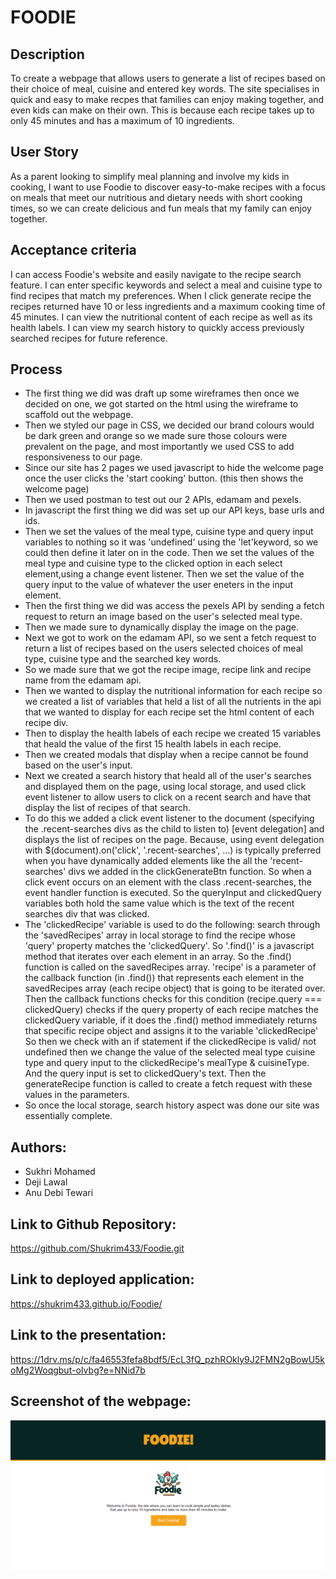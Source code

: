 # FOODIE

## Description
To create a webpage that allows users to generate a list of recipes based on their choice of meal, cuisine and entered key words. The site specialises in quick and easy to make recpes that families can enjoy making together, and even kids can make on their own. This is because each recipe takes up to only 45 minutes and has a maximum of 10 ingredients.


## User Story
As a parent looking to simplify meal planning and involve my kids in cooking, I want to use Foodie to discover easy-to-make recipes with a focus on meals that meet our nutritious and dietary needs with short cooking times, so we can create delicious and fun meals that my family can enjoy together.


## Acceptance criteria

I can access Foodie's website and easily navigate to the recipe search feature.​
I can enter specific keywords and select a meal and cuisine type to find recipes that match my preferences.​
When I click generate recipe the recipes returned have 10 or less ingredients and a maximum cooking time of 45 minutes.​
I can view the nutritional content of each recipe as well as its health labels.​
I can view my search history to quickly access previously searched recipes for future reference.

## Process

- The first thing we did was draft up some wireframes then once we decided on one, we got started on the html using the wireframe to scaffold out the webpage.
- Then we styled our page in CSS, we decided our brand colours would be dark green and orange so we made sure those colours were prevalent on the page, and most importantly we used CSS to add responsiveness to our page.
- Since our site has 2 pages we used javascript to hide the welcome page once the user clicks the 'start cooking' button. (this then shows the welcome page)
- Then we used postman to test out our 2 APIs, edamam and pexels.
- In javascript the first thing we did was set up our API keys, base urls and ids.
- Then we set the values of the meal type, cuisine type and query input variables to nothing so it was 'undefined' using the 'let'keyword, so we could then define it later on in the code. Then we set the values of the meal type and cuisine type to the clicked option in each select element,using a change event listener. Then we set the value of the query input to the value of whatever the user eneters in the input element.
- Then the first thing we did was access the pexels API by sending a fetch request to return an image based on the user's selected meal type.
- Then we made sure to dynamically display the image on the page.
- Next we got to work on the edamam API, so we sent a fetch request to return a list of recipes based on the users selected choices of meal type, cuisine type and the searched key words.
- So we made sure that we got the recipe image, recipe link and recipe name from the edamam api.
- Then we wanted to display the nutritional information for each recipe so we created a list of variables that held a list of all the nutrients in the api that we wanted to display for each recipe set the html content of each recipe div.
- Then to display the health labels of each recipe we created 15 variables that heald the value of the first 15 health labels in each recipe.
- Then we created modals that display when a recipe cannot be found based on the user's input.
- Next we created a search history that heald all of the user's searches and displayed them on the page, using local storage, and used click event listener to allow users to click on a recent search and have that display the list of recipes of that search.
- To do this we added a click event listener to the document (specifying the .recent-searches divs as the child to listen to) [event delegation] and displays the list of recipes on the page. Because, using event delegation with $(document).on('click', '.recent-searches', ...) is typically preferred when you have dynamically added elements like the all the 'recent-searches' divs we added in the clickGenerateBtn function. So when a click event occurs on an element with the class .recent-searches, the event handler function is executed. So the queryInput and clickedQuery variables both hold the same value which is the text of the recent searches div that was clicked.
- The 'clickedRecipe' variable is used to do the following: search through the 'savedRecipes' array in local storage to find the recipe whose 'query' property matches the 'clickedQuery'. So '.find()' is a javascript method that iterates over each element in an array. So the .find() function is called on the savedRecipes array.
'recipe' is a parameter of the callback function (in .find()) that represents each element in the savedRecipes array (each recipe object) that is going to be iterated over. Then the callback functions checks for this condition (recipe.query === clickedQuery) checks if the query property of each recipe matches the clickedQuery variable, if it does the .find() method immediately returns that specific recipe object and assigns it to the variable 'clickedRecipe' So then we check with an if statement if the clickedRecipe is valid/ not undefined then we change the value of the selected meal type cuisine type and query input to the clickedRecipe's mealType & cuisineType. And the query input is set to clickedQuery's text. Then the generateRecipe function is called to create a fetch request with these values in the parameters.
- So once the local storage, search history aspect was done our site was essentially complete.


## Authors:
- Sukhri Mohamed
- Deji Lawal
- Anu Debi Tewari 


## Link to Github Repository:
https://github.com/Shukrim433/Foodie.git

## Link to deployed application:
https://shukrim433.github.io/Foodie/

## Link to the presentation:
https://1drv.ms/p/c/fa46553fefa8bdf5/EcL3fQ_pzhROkly9J2FMN2gBowU5koMg2Woqgbut-oIvbg?e=NNid7b

## Screenshot of the webpage:
![Alt text](./assets/images/image.png)